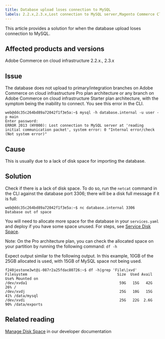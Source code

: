 ```yaml
---
title: Database upload loses connection to MySQL
labels: 2.2.x,2.3.x,Lost connection to MySQL server,Magento Commerce Cloud,database,disk space,how to,lost connection,Adobe Commerce,cloud infrastructure
---
```


This article provides a solution for when the database upload loses connection to MySQL.

## Affected products and versions

Adobe Commerce on cloud infrastructure 2.2.x., 2.3.x

## Issue

The database does not upload to primary/integration branches on Adobe Commerce on cloud infrastructure Pro plan architecture or any branch on Adobe Commerce on cloud infrastructure Starter plan architecture, with the symptom being the inability to connect. You see this error in the CLI.

```clike
web@ddc35c264bd89a72042f1f3e5a:~$ mysql -h database.internal -u user -p main
Enter password:
ERROR 2013 (HY000): Lost connection to MySQL server at 'reading initial communication packet', system error: 0 "Internal error/check (Not system error)"
```

## Cause

This is usually due to a lack of disk space for importing the database.

## Solution

Check if there is a lack of disk space. To do so, run the `netcat` command in the CLI against the database port 3306; there will be a disk full message if it is full:

```clike
web@ddc35c264bd89a72042f1f3e5a:~$ nc database.internal 3306
Database out of space
```

You will need to allocate more space for the database in your `services.yaml` and deploy if you have some space unused. For steps, see [Service Disk Space](https://devdocs.magento.com/cloud/project/manage-disk-space.html#service-disk-space).

Note: On the Pro architecture plan, you can check the allocated space on your partition by running the following command: `df -h`

Expect output similar to the following output. In this example, 10GB of the 25GB allocated is used, with 15GB of MySQL space not being used.

```clike
f240jestone3wt@i-087r2a25fdac80726:~$ df -h|grep 'File\|xvd'
Filesystem                                         Size  Used Avail Use% Mounted on
/dev/xvda1                                          59G   15G   42G  26% /
/dev/xvdj                                           25G   10G   15G  41% /data/mysql
/dev/xvdi                                           25G   22G  2.6G  90% /data/exports
```

## Related reading

[Manage Disk Space](https://devdocs.magento.com/cloud/project/manage-disk-space.html) in our developer documentation
